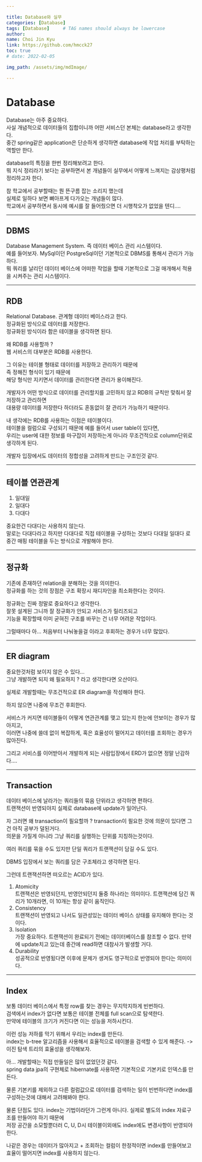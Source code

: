 ```yaml
---

title: Database와 실무
categories: [Database]
tags: [Database]     # TAG names should always be lowercase
author:
name: Choi Jin Kyu
link: https://github.com/hmcck27
toc: true
# date: 2022-02-05

img_path: /assets/img/mdImage/

---
```


# Database

Database는 아주 중요하다.  
사실 개념적으로 데이터들의 집합이니까 어떤 서비스던 본체는 database라고 생각한다.  
중간 spring같은 application은 단순하게 생각하면 database에 작업 처리를 부탁하는 역할만 한다.  

database의 특징을 한번 정리해보려고 한다.  
뭐 지식 정리라기 보다는 공부하면서 본 개념들이 실무에서 어떻게 느껴지는 감상평처럼 정리하고자 한다.  

참 학교에서 공부할때는 뭔 뜬구름 잡는 소리지 했는데  
실제로 일하다 보면 뼈아프게 다가오는 개념들이 많다.  
학교에서 공부하면서 동시에 예시를 잘 들어줬으면 더 시행착오가 없었을 텐디....

---

## DBMS
Database Management System. 즉 데이터 베이스 관리 시스템이다.  
예를 들어보자. MySql이던 PostgreSql이던 기본적으로 DBMS를 통해서 관리가 가능하다.  
뭐 쿼리를 날리던 데이터 베이스에 어떠한 작업을 할때 기본적으로 그걸 매개해서 적용을 시켜주는 관리 시스템이다.  

---

## RDB
Relational Database. 관계형 데이터 베이스라고 한다.  
정규화된 방식으로 데이터를 저장한다.  
정규화된 방식이라 함은 테이블을 생각하면 된다.  

왜 RDB를 사용할까 ?  
웹 서비스의 대부분은 RDB를 사용한다.  

그 이유는 테이블 형태로 데이터를 저장하고 관리하기 때문에  
즉 정해진 형식이 있기 때문에  
해당 형식만 지키면서 데이터를 관리한다면 관리가 용이해진다.  

개발자가 어떤 방식으로 데이터를 관리할지를 고민하지 않고 RDB의 규칙만 맞춰서 잘 저장하고 관리하면  
대용량 데이터를 저장한다 하더라도 혼동없이 잘 관리가 가능하기 때문이다.  

내 생각에는 RDB를 사용하는 이점은 테이블이다.  
테이블을 컬럼으로 구성되기 때문에 예를 들어서 user table이 있다면,  
우리는 user에 대한 정보를 마구잡이 저장하는게 아니라 무조건적으로 column단위로 생각하게 된다.  

개발자 입장에서도 데이터의 정합성을 고려하게 만드는 구조인것 같다.  

---

## 테이블 연관관계
1. 일대일
2. 일대다
3. 다대다

중요한건 다대다는 사용하지 않는다.  
말로는 다대다라고 하지만 다대다로 직접 테이블을 구성하는 것보다 다대일 일대다 로 중간 매핑 테이블을 두는 방식으로 개발해야 한다.  

---

## 정규화
기존에 존재하던 relation을 분해하는 것을 의미한다.  
정규화를 하는 것의 장점은 구조 확장시 재디자인을 최소화한다는 것이다.    

정규화는 진짜 정말로 중요하다고 생각한다.  
잘못 설계된 그니까 잘 정규화가 안되고 서비스가 릴리즈되고  
기능을 확장할때 이미 굳혀진 구조를 바꾸는 건 너무 어려운 작업이다.  

그럴때마다 아... 처음부터 나눠놓을걸 이라고 후회하는 경우가 너무 많았다.  

---

## ER diagram
중요한것처럼 보이지 않은 수 있다...  
그냥 개발하면 되지 왜 필요하지 ? 라고 생각한다면 오산이다.  

실제로 개발할때는 무조건적으로 ER diagram을 작성해야 한다.  

하지 않으면 나중에 무조건 후회한다.  

서비스가 커지면 테이블들이 어떻게 연관관계를 맺고 있는지 한눈에 안보이는 경우가 많아지고,  
이러면 나중에 쓸데 없이 복잡하게, 혹은 효율성이 떨어지고 데이터를 조회하는 경우가 많아진다.  

그리고 서비스를 이어받아서 개발하게 되는 사람입장에서 ERD가 없으면 정말 난감하다....

---

## Transaction

데이터 베이스에 날라가는 쿼리들의 묶음 단위라고 생각하면 편하다.  
트랜잭션이 반영되야지 실제로 database에 update가 일어난다.  

자 그러면 왜 transaction이 필요할까 ?
transaction이 필요한 것에 의문이 있다면 그건 아직 공부가 덜된거다.  
의문을 가질게 아니라 그냥 쿼리를 실행하는 단위를 지칭하는것이다.  

여러 쿼리를 묶을 수도 있지만 단일 쿼리가 트랜잭션이 담길 수도 있다.  

DBMS 입장에서 보는 쿼리를 담은 구조체라고 생각하면 된다.  

그런데 트랜잭션하면 떠오르는 ACID가 있다.
1. Atomicity  
트랜잭션은 반영되던지, 반영안되던지 둘중 하나라는 의미이다. 트랜잭션에 담긴 쿼리가 10개라면, 이 10개는 항상 같이 움직인다.
2. Consistency  
트랜잭션이 반영되고 나서도 일관성있는 데이터 베이스 상태를 유지해야 한다는 것이다.
3. Isolation  
가장 중요하다. 트랜잭션이 완료되기 전에는 데이터베이스를 참조할 수 없다. 만약에 update치고 있는데 중간에 read하면 대참사가 발생할 거다.
4. Durability  
성공적으로 반영됬다면 이후에 문제가 생겨도 영구적으로 반영되야 한다는 의미이다.  

---

## Index

보통 데이터 베이스에서 특정 row를 찾는 경우는 무지막지하게 빈번하다.  
검색에서 index가 없다면 보통은 테이블 전체를 full scan으로 탐색한다.  
만약에 테이블의 크기가 커진다면 이는 성능을 저하시킨다.  

이런 성능 저하를 막기 위해서 우리는 index를 만든다.  
index는 b-tree 알고리즘을 사용해서 효율적으로 테이블을 검색할 수 있게 해준다. -> 이진 탐색 트리의 효율성을 생각해보자.  

아... 개발할때는 직접 만들일은 많이 없었던것 같다.  
spring data jpa의 구현체로 hibernate를 사용하면 기본적으로 기본키로 인덱스를 만든다.  

물론 기본키를 제외하고 다른 컬럼값으로 데이터를 검색하는 일이 빈번하다면 index를 구성하는것에 대해서 고려해봐야 한다.  

물론 단점도 있다. index는 기법이라던가 그런게 아니다. 실제로 별도의 index 자료구조를 만들어야 하기 때문에  
저장 공간을 소모할뿐더러 C, U, D시 테이블이외애도 index에도 변경사항이 반영되야 한다.  

나같은 경우는 데이터가 많아지고 + 조회하는 컬럼이 한정적이면 index를 만들어보고
효율이 떨어지면 index를 사용하지 않는다.  
